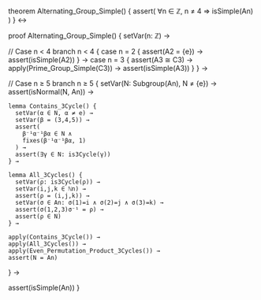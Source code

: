 theorem Alternating_Group_Simple() {
  assert(
    ∀n ∈ ℤ, n ≠ 4 ⇒ 
    isSimple(An)
  )
} ↔

proof Alternating_Group_Simple() {
  setVar(n: ℤ) →
  
  // Case n < 4
  branch n < 4 {
    case n = 2 {
      assert(A2 = {e}) →
      assert(isSimple(A2))
    } →
    case n = 3 {
      assert(A3 ≅ C3) →
      apply(Prime_Group_Simple(C3)) →
      assert(isSimple(A3))
    }
  } →

  // Case n ≥ 5
  branch n ≥ 5 {
    setVar(N: Subgroup(An), N ≠ {e}) →
    assert(isNormal(N, An)) →
    
    lemma Contains_3Cycle() {
      setVar(α ∈ N, α ≠ e) →
      setVar(β = (3,4,5)) →
      assert(
        β⁻¹α⁻¹βα ∈ N ∧
        fixes(β⁻¹α⁻¹βα, 1)
      ) →
      assert(∃γ ∈ N: is3Cycle(γ))
    } →

    lemma All_3Cycles() {
      setVar(ρ: is3Cycle(ρ)) →
      setVar(i,j,k ∈ ℕn) →
      assert(ρ = (i,j,k)) →
      setVar(σ ∈ An: σ(1)=i ∧ σ(2)=j ∧ σ(3)=k) →
      assert(σ(1,2,3)σ⁻¹ = ρ) →
      assert(ρ ∈ N)
    } →

    apply(Contains_3Cycle()) →
    apply(All_3Cycles()) →
    apply(Even_Permutation_Product_3Cycles()) →
    assert(N = An)
  } →
  
  assert(isSimple(An))
}